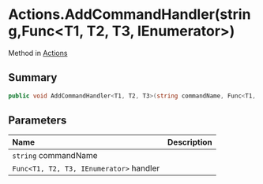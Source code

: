 # Actions.AddCommandHandler(string,Func<T1, T2, T3, IEnumerator>)

Method in [Actions](/api/csharp/yarn.unity.actions.md)

## Summary



```csharp
public void AddCommandHandler<T1, T2, T3>(string commandName, Func<T1, T2, T3, IEnumerator> handler)
```

## Parameters

|Name|Description|
|:---|:---|
|`string` commandName||
|`Func<T1, T2, T3, IEnumerator>` handler||


